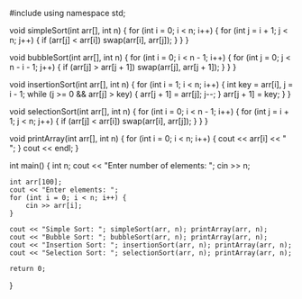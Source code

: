 #include <iostream>
using namespace std;


void simpleSort(int arr[], int n) {
    for (int i = 0; i < n; i++) {
        for (int j = i + 1; j < n; j++) {
            if (arr[j] < arr[i]) swap(arr[i], arr[j]);
        }
    }
}


void bubbleSort(int arr[], int n) {
    for (int i = 0; i < n - 1; i++) {
        for (int j = 0; j < n - i - 1; j++) {
            if (arr[j] > arr[j + 1]) swap(arr[j], arr[j + 1]);
        }
    }
}


void insertionSort(int arr[], int n) {
    for (int i = 1; i < n; i++) {
        int key = arr[i], j = i - 1;
        while (j >= 0 && arr[j] > key) {
            arr[j + 1] = arr[j];
            j--;
        }
        arr[j + 1] = key;
    }
}


void selectionSort(int arr[], int n) {
    for (int i = 0; i < n - 1; i++) {
        for (int j = i + 1; j < n; j++) {
            if (arr[j] < arr[i]) swap(arr[i], arr[j]);
        }
    }
}


void printArray(int arr[], int n) {
    for (int i = 0; i < n; i++) {
        cout << arr[i] << " ";
    }
    cout << endl;
}

int main() {
    int n;
    cout << "Enter number of elements: ";
    cin >> n;

    int arr[100];
    cout << "Enter elements: ";
    for (int i = 0; i < n; i++) {
        cin >> arr[i];
    }

    cout << "Simple Sort: "; simpleSort(arr, n); printArray(arr, n);
    cout << "Bubble Sort: "; bubbleSort(arr, n); printArray(arr, n);
    cout << "Insertion Sort: "; insertionSort(arr, n); printArray(arr, n);
    cout << "Selection Sort: "; selectionSort(arr, n); printArray(arr, n);

    return 0;
}

